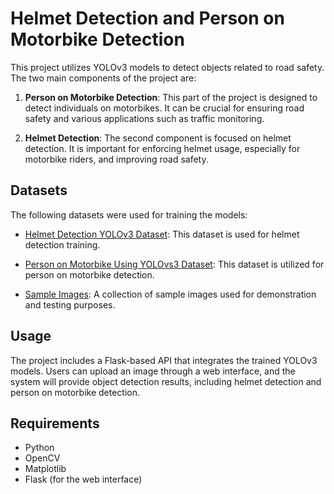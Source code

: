 # Helmet Detection and Person on Motorbike Detection

This project utilizes YOLOv3 models to detect objects related to road safety. The two main components of the project are:

1. **Person on Motorbike Detection**: This part of the project is designed to detect individuals on motorbikes. It can be crucial for ensuring road safety and various applications such as traffic monitoring.

2. **Helmet Detection**: The second component is focused on helmet detection. It is important for enforcing helmet usage, especially for motorbike riders, and improving road safety.

## Datasets

The following datasets were used for training the models:

- [Helmet Detection YOLOv3 Dataset](https://www.kaggle.com/datasets/savanagrawal/helmet-detection-yolov3): This dataset is used for helmet detection training.

- [Person on Motorbike Using YOLOvs3 Dataset](https://www.kaggle.com/datasets/sureshbose2000/detect-person-on-motorbike-using-yolov3): This dataset is utilized for person on motorbike detection.

- [Sample Images](https://www.kaggle.com/datasets/sureshbose2000/pic-detection): A collection of sample images used for demonstration and testing purposes.

## Usage

The project includes a Flask-based API that integrates the trained YOLOv3 models. Users can upload an image through a web interface, and the system will provide object detection results, including helmet detection and person on motorbike detection.

## Requirements

- Python
- OpenCV
- Matplotlib
- Flask (for the web interface)


